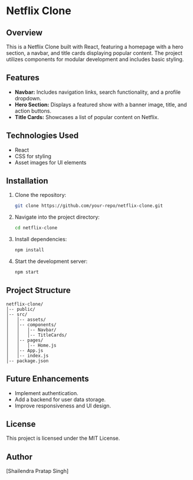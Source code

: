 # Netflix Clone

## Overview
This is a Netflix Clone built with React, featuring a homepage with a hero section, a navbar, and title cards displaying popular content. The project utilizes components for modular development and includes basic styling.

## Features
- **Navbar:** Includes navigation links, search functionality, and a profile dropdown.
- **Hero Section:** Displays a featured show with a banner image, title, and action buttons.
- **Title Cards:** Showcases a list of popular content on Netflix.

## Technologies Used
- React
- CSS for styling
- Asset images for UI elements

## Installation
1. Clone the repository:
   ```sh
   git clone https://github.com/your-repo/netflix-clone.git
   ```
2. Navigate into the project directory:
   ```sh
   cd netflix-clone
   ```
3. Install dependencies:
   ```sh
   npm install
   ```
4. Start the development server:
   ```sh
   npm start
   ```

## Project Structure
```
netflix-clone/
│-- public/
│-- src/
│   │-- assets/
│   │-- components/
│   │   │-- Navbar/
│   │   │-- TitleCards/
│   │-- pages/
│   │   │-- Home.js
│   │-- App.js
│   │-- index.js
│-- package.json
```

## Future Enhancements
- Implement authentication.
- Add a backend for user data storage.
- Improve responsiveness and UI design.

## License
This project is licensed under the MIT License.

## Author
[Shailendra Pratap Singh]

